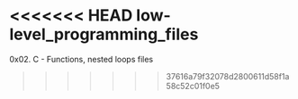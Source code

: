 <<<<<<< HEAD
 low-level_programming_files
=======
0x02. C - Functions, nested loops files
>>>>>>> 37616a79f32078d2800611d58f1a58c52c01f0e5
